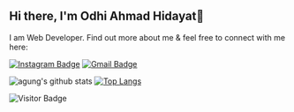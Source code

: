 ## Hi there, I'm Odhi Ahmad Hidayat👋

I am Web Developer. Find out more about me & feel free to connect with me here:

[![Instagram Badge](https://img.shields.io/badge/-odhiahnad-ff69b4?style=flat-square&logo=instagram&logoColor=white&link=https://www.instagram.com/odhiahmad/)](https://www.instagram.com/odhiahmad/)
[![Gmail Badge](https://img.shields.io/badge/-odhiahmad15@gmail.com-c14438?style=flat-square&logo=Gmail&logoColor=white&link=mailto:odhiahmad15@gmail.com)](mailto:odhiahmad15@gmail.com)

![agung's github stats](https://github-readme-stats.vercel.app/api?username=odhiahmad&show_icons=true&theme=light) [![Top Langs](https://github-readme-stats.vercel.app/api/top-langs/?username=odhiahmad&layout=compact)](https://github.com/odhiahmad/github-readme-stats) 

![Visitor Badge](https://visitor-badge.laobi.icu/badge?page_id=odhiahmad)
